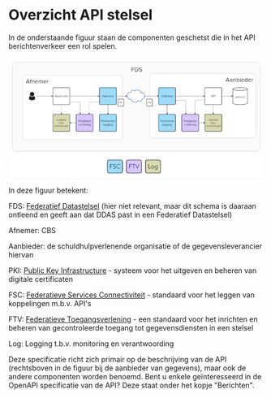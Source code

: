 # Overzicht API stelsel

In de onderstaande figuur staan de componenten geschetst die in het API berichtenverkeer een rol spelen.

![overzicht API componenten](./docs/API-componenten.png)

In deze figuur betekent:

FDS: [Federatief Datastelsel](https://realisatieibds.nl/page/view/564cc96c-115e-4e81-b5e6-01c99b1814ec/de-ontwikkeling-van-het-federatief-datastelsel) (hier niet relevant, maar dit schema is daaraan ontleend en geeft aan dat DDAS past in een Federatief Datastelsel)

Afnemer: CBS

Aanbieder: de schuldhulpverlenende organisatie of de gegevensleverancier hiervan

PKI: [Public Key Infrastructure](https://nl.wikipedia.org/wiki/Public_key_infrastructure) - systeem voor het uitgeven en beheren van digitale certificaten

FSC: [Federatieve Services Connectiviteit](https://commonground.nl/page/view/736309a1-739a-47fc-abfd-67e71f1d9e59/consultatie-fsc) - standaard voor het leggen van koppelingen m.b.v. API's

FTV: [Federatieve Toegangsverlening](https://digilab.overheid.nl/projecten/toegangsverleningmethodiek-api/) - een standaard voor het inrichten en beheren van gecontroleerde toegang tot gegevensdiensten in een stelsel

Log: Logging t.b.v. monitoring en verantwoording


Deze specificatie richt zich primair op de beschrijving van de API (rechtsboven in de figuur bij de aanbieder van gegevens), maar ook de andere componenten worden benoemd.
Bent u enkele geïnteresseerd in de OpenAPI specificatie van de API? Deze staat onder het kopje "Berichten".
